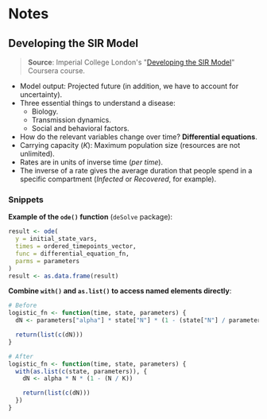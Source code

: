 # Notes

## Developing the SIR Model

> **Source**: Imperial College London's "[Developing the SIR Model](https://www.coursera.org/learn/developing-the-sir-model)" Coursera course.

- Model output: Projected future (in addition, we have to account for uncertainty).
- Three essential things to understand a disease:
  - Biology.
  - Transmission dynamics.
  - Social and behavioral factors.
- How do the relevant variables change over time? **Differential equations**.
- Carrying capacity (_K_): Maximum population size (resources are not unlimited).
- Rates are in units of inverse time (_per time_).
- The inverse of a rate gives the average duration that people spend in a specific compartment (_Infected_ or _Recovered_, for example).

### Snippets

**Example of the `ode()` function** (`deSolve` package):

```r
result <- ode(
  y = initial_state_vars,
  times = ordered_timepoints_vector,
  func = differential_equation_fn,
  parms = parameters
)
result <- as.data.frame(result)
```

**Combine `with()` and `as.list()` to access named elements directly**:

```r
# Before
logistic_fn <- function(time, state, parameters) {
  dN <- parameters["alpha"] * state["N"] * (1 - (state["N"] / parameters["K"]))

  return(list(c(dN)))
}

# After
logistic_fn <- function(time, state, parameters) {
  with(as.list(c(state, parameters)), {
    dN <- alpha * N * (1 - (N / K))

    return(list(c(dN)))
  })
}
```

